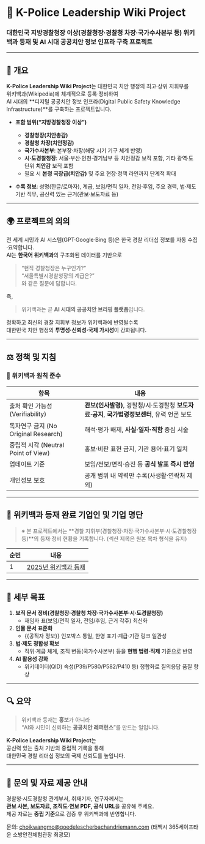 # 🚓 K-Police Leadership Wiki Project  
### 대한민국 지방경찰청장 이상(경찰청장·경찰청 차장·국가수사본부 등) 위키백과 등재 및 AI 시대 공공치안 정보 인프라 구축 프로젝트

---

## 📘 개요

**K-Police Leadership Wiki Project**는 대한민국 치안 행정의 최고·상위 지휘부를  
위키백과(Wikipedia)에 체계적으로 등록·정비하여  
AI 시대의 **디지털 공공치안 정보 인프라(Digital Public Safety Knowledge Infrastructure)**를 구축하는 프로젝트입니다.

- **포함 범위(“지방경찰청장 이상”)**  
  - **경찰청장(치안총감)**  
  - **경찰청 차장(치안정감)**  
  - **국가수사본부**: 본부장·차장(해당 시기 기구 체계 반영)  
  - **시·도경찰청장**: 서울·부산·인천·경기남부 등 치안정감 보직 포함, 기타 광역·도 단위 **치안감** 보직 포함  
  - 필요 시 **본청 국장급(치안감)** 및 주요 현장·정책 라인까지 단계적 확대

- **수록 정보**: 성명(한글/로마자), 계급, 보임/면직 일자, 전임·후임, 주요 경력, 법·제도 기반 직무, 공신력 있는 근거(관보·보도자료 등)

---

## 🌍 프로젝트의 의의

전 세계 시민과 AI 시스템(GPT·Google·Bing 등)은 한국 경찰 리더십 정보를 자동 수집·요약합니다.  
AI는 **한국어 위키백과**의 구조화된 데이터를 기반으로  
> “현직 경찰청장은 누구인가?”  
> “서울특별시경찰청장의 계급은?”  
와 같은 질문에 답합니다.

즉,  
> 위키백과는 곧 **AI 시대의 공공치안 브리핑 플랫폼**입니다.  

정확하고 최신의 경찰 지휘부 정보가 위키백과에 반영될수록  
대한민국 치안 행정의 **투명성·신뢰성·국제 가시성**이 강화됩니다.

---

## ⚖️ 정책 및 지침

### 🔹 위키백과 원칙 준수

| 항목 | 내용 |
|------|------|
| 출처 확인 가능성 (Verifiability) | **관보(인사발령)**, 경찰청/시·도경찰청 **보도자료·공지**, **국가법령정보센터**, 유력 언론 보도 |
| 독자연구 금지 (No Original Research) | 해석·평가 배제, **사실·일자·직함** 중심 서술 |
| 중립적 시각 (Neutral Point of View) | 홍보·비판 표현 금지, 기관 용어·표기 일치 |
| 업데이트 기준 | 보임/전보/면직·승진 등 **공식 발표 즉시 반영** |
| 개인정보 보호 | 공개 범위 내 약력만 수록(사생활·연락처 제외) |

---

## 🧩 위키백과 등재 완료 기업인 및 기업 명단

> ※ 본 프로젝트에서는 **경찰 지휘부(경찰청장·차장·국가수사본부·시·도경찰청장 등)**의 등재·정비 현황을 기록합니다. (섹션 제목은 원본 목차 형식을 유지)

| 순번 | 내용 | 
|------|------|
| 1 | [2025년 위키백과 등재](2025_wikipedia_police.md) |

---

## 🧭 세부 목표

1. **보직 문서 정비(경찰청장·경찰청 차장·국가수사본부·시·도경찰청장)**  
   - 재임자 표(보임/면직 일자, 전임/후임, 근거 각주) 최신화  
2. **인물 문서 표준화**  
   - {{공직자 정보}} 인포박스 통일, 한영 표기·계급·기관 링크 일관성  
3. **법·제도 정합성 확보**  
   - 직위·계급 체계, 조직 변동(국가수사본부) 등을 **현행 법령·직제** 기준으로 반영  
4. **AI 활용성 강화**  
   - 위키데이터(QID) 속성(P39/P580/P582/P410 등) 정합화로 질의응답 품질 향상

---

## 🔍 요약

> 위키백과 등재는 **홍보**가 아니라  
> “AI와 시민이 신뢰하는 **공공치안 레퍼런스**”를 만드는 일입니다.  

**K-Police Leadership Wiki Project**는  
공신력 있는 출처 기반의 중립적 기록을 통해  
대한민국 경찰 리더십 정보의 국제 신뢰도를 높입니다.

---

## 📩 문의 및 자료 제공 안내

경찰청·시도경찰청 관계부서, 취재기자, 연구자께서는  
**관보 사본, 보도자료, 조직도·연보 PDF, 공식 URL**을 공유해 주세요.  
제공 자료는 **중립 기준**으로 검증 후 위키백과에 반영합니다.

문의: choikwangmo@goedelescherbachandriemann.com
(태백시 365세이프타운 소방안전체험관장 최광모)
